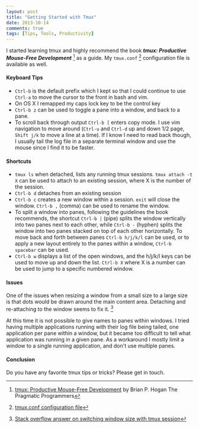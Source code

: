 ```yaml
---
layout: post
title: "Getting Started with Tmux"
date: 2013-10-14
comments: true
tags: [Tips, Tools, Productivity]
---
```


I started learning tmux and highly recommend the book **_tmux: Productive Mouse-Free Development_** [^book] as a guide. My `tmux.conf` [^conf] configuration file is available as well.

#### Keyboard Tips

  * `Ctrl-b` is the default prefix which I kept so that I could continue to use `Ctrl-a` to move the cursor to the front in bash and vim. 
  * On OS X I remapped my caps lock key to be the control key
  * `Ctrl-b z` can be used to toggle a pane into a window, and back to a pane. 
  * To scroll back through output `Ctrl-b [` enters copy mode. I use vim navigation to move around (`Ctrl-u` and `Ctrl-d` up and down 1/2 page, `Shift j/k` to move a line at a time). If I know I need to read back though, I usually tail the log file in a separate terminal window and use the mouse since I find it to be faster.

#### Shortcuts

 * `tmux ls` when detached, lists any running tmux sessions. `tmux attach -t X` can be used to attach to an existing session, where X is the number of the session.
 * `Ctrl-b d` detaches from an existing session
 * `Ctrl-b c` creates a new window within a session. `exit` will close the window. `Ctrl-b ,` (comma) can be used to rename the window.
 * To split a window into panes, following the guidelines the book recommends, the shortcut `Ctrl-b |` (pipe) splits the window vertically into two panes next to each other, while `Ctrl-b -` (hyphen) splits the window into two panes stacked on top of each other horizontally. To move back and forth between panes `Ctrl-b h/j/k/l` can be used, or to apply a new layout entirely to the panes within a window, `Ctrl-b spacebar` can be used.
 * `Ctrl-b w` displays a list of the open windows, and the h/j/k/l keys can be used to move up and down the list. `Ctrl-b X` where X is a number can be used to jump to a specific numbered window.


#### Issues

One of the issues when resizing a window from a small size to a large size is that dots would be drawn around the main content area. Detaching and re-attaching to the window seems to fix it. [^1]

At this time it is not possible to give names to panes within windows. I tried having multiple applications running with their log file being tailed, one application per pane within a window, but it became too difficult to tell what application was running in a given pane. As a workaround I mostly limit a window to a single running application, and don't use multiple panes.

#### Conclusion

Do you have any favorite tmux tips or tricks? Please get in touch.


[^book]: [tmux: Productive Mouse-Free Development](http://pragprog.com/book/bhtmux/tmux) by Brian P. Hogan The Pragmatic Programmers
[^1]: [Stack overflow answer on switching window size with tmux session](http://stackoverflow.com/a/7819465/126688)
[^conf]: [tmux.conf configuration file](https://github.com/andyatkinson/dotfiles/blob/master/tmux.conf)
